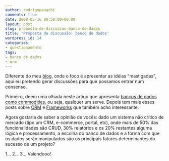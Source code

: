 ```yaml
---
author: rodrigopanachi
comments: true
date: 2008-05-16 00:58:00+00:00
layout: post
slug: proposta-de-discussao-banco-de-dados
title: 'Proposta de discussão: banco de dados'
wordpress_id: 14
categories:
- questionamento
tags:
- banco de dados
- orm
---
```


Diferente do meu [blog](http://rodrigopanachi.eti.br/weblog), onde o foco é apresentar as idéias "mastigadas", aqui eu pretendo gerar discussões para que possamos entrar num consenso.

Primeiro, deem uma olhada neste artigo que apresenta [bancos de dados como commodities](http://blpsilva.wordpress.com/2008/03/17/bancos-de-dados-ja-sao-commodities/), ou seja, qualquer um serve. Depois tem mais esses posts sobre [ORM](http://mecanicamente.blogspot.com/2007/09/pra-que-orm-se-no-se-usa-oo.html) e [Frameworks](http://log4dev.com/2008/03/11/proposta-de-discussao-sobre-frameworks/) que também acho interessante.

Agora gostaria de saber a opinião de vocês: dado um sistema não crítico de mercado (tipo um CRM, e-commerce, portal, etc), onde mais de 50% das funcionalidades são CRUD, 30% relatórios e os 20% restantes alguma lógica e processamento, a escolha do banco de dados e a forma com que os dados serão manipulados são os principais fatores determinantes do sucesso de um projeto?

1... 2... 3... Valendooo!
